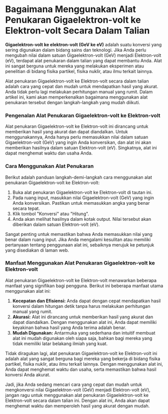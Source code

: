 Bagaimana Menggunakan Alat Penukaran Gigaelektron-volt ke Elektron-volt Secara Dalam Talian
===========================================================================================

**Gigaelektron-volt ke elektron-volt (GeV ke eV)** adalah suatu konversi yang sering digunakan dalam bidang sains dan teknologi. Jika Anda perlu mengubah nilai dalam satuan Gigaelektron-volt (GeV) menjadi Elektron-volt (eV), terdapat alat penukaran dalam talian yang dapat membantu Anda. Alat ini sangat berguna untuk mereka yang melakukan eksperimen atau penelitian di bidang fisika partikel, fisika nuklir, atau ilmu terkait lainnya.

Alat penukaran Gigaelektron-volt ke Elektron-volt secara dalam talian adalah cara yang cepat dan mudah untuk mendapatkan hasil yang akurat. Anda tidak perlu lagi melakukan perhitungan manual yang rumit. Dalam artikel ini, kami akan memperkenalkan bagaimana menggunakan alat penukaran tersebut dengan langkah-langkah yang mudah diikuti.

### Pengenalan Alat Penukaran Gigaelektron-volt ke Elektron-volt

Alat penukaran Gigaelektron-volt ke Elektron-volt ini dirancang untuk memberikan hasil yang akurat dan dapat diandalkan. Untuk menggunakannya, Anda hanya perlu memasukkan nilai dalam satuan Gigaelektron-volt (GeV) yang ingin Anda konversikan, dan alat ini akan memberikan hasilnya dalam satuan Elektron-volt (eV). Singkatnya, alat ini dapat menghemat waktu dan usaha Anda.

### Cara Menggunakan Alat Penukaran

Berikut adalah panduan langkah-demi-langkah cara menggunakan alat penukaran Gigaelektron-volt ke Elektron-volt:

1. Buka alat penukaran Gigaelektron-volt ke Elektron-volt di tautan ini.
2. Pada ruang input, masukkan nilai Gigaelektron-volt (GeV) yang ingin Anda konversikan. Pastikan untuk memasukkan angka yang benar secara tepat.
3. Klik tombol "Konversi" atau "Hitung".
4. Anda akan melihat hasilnya dalam kotak output. Nilai tersebut akan diberikan dalam satuan Elektron-volt (eV).

Sangat penting untuk memastikan bahwa Anda memasukkan nilai yang benar dalam ruang input. Jika Anda mengalami kesulitan atau memiliki pertanyaan tentang penggunaan alat ini, sebaiknya merujuk ke petunjuk yang disediakan di laman web.

### Manfaat Menggunakan Alat Penukaran Gigaelektron-volt ke Elektron-volt

Alat penukaran Gigaelektron-volt ke Elektron-volt menawarkan beberapa manfaat yang signifikan bagi pengguna. Berikut ini beberapa manfaat utama menggunakan alat ini:

1. **Kecepatan dan Efisiensi:** Anda dapat dengan cepat mendapatkan hasil konversi dalam hitungan detik tanpa harus melakukan perhitungan manual yang rumit.
2. **Akurasi:** Alat ini dirancang untuk memberikan hasil yang akurat dan dapat diandalkan. Dengan menggunakan alat ini, Anda dapat memiliki keyakinan bahwa hasil yang Anda terima adalah benar.
3. **Mudah Digunakan:** Antarmuka yang sederhana dan intuitif membuat alat ini mudah digunakan oleh siapa saja, bahkan bagi mereka yang tidak memiliki latar belakang ilmiah yang kuat.

Tidak diragukan lagi, alat penukaran Gigaelektron-volt ke Elektron-volt ini adalah alat yang sangat berguna bagi mereka yang bekerja di bidang fisika partikel, fisika nuklir, atau ilmu terkait lainnya. Dengan menggunakan alat ini, Anda dapat menghemat waktu dan usaha, serta memastikan bahwa hasil konversi Anda akurat.

Jadi, jika Anda sedang mencari cara yang cepat dan mudah untuk mengkonversi nilai Gigaelektron-volt (GeV) menjadi Elektron-volt (eV), jangan ragu untuk menggunakan alat penukaran Gigaelektron-volt ke Elektron-volt secara dalam talian ini. Dengan alat ini, Anda akan dapat menghemat waktu dan memperoleh hasil yang akurat dengan mudah.